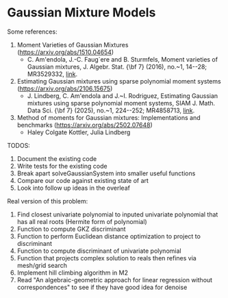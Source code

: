# Gaussian Mixture Models

Some references:
1. Moment Varieties of Gaussian Mixtures (https://arxiv.org/abs/1510.04654)
    - C. Am\'endola, J.-C. Faug\`ere and B. Sturmfels, Moment varieties of Gaussian mixtures, J. Algebr. Stat. {\bf 7} (2016), no.~1, 14--28; MR3529332, [link](https://www.google.com/url?sa=t&rct=j&q=&esrc=s&source=web&cd=&ved=2ahUKEwj22dy5udqMAxWm6skDHRp7CPQQFnoECC0QAQ&url=https%3A%2F%2Fwww.publishoa.com%2Findex.php%2Fjournal%2Farticle%2Fview%2F14%2F14&usg=AOvVaw0dUobzVUZrZ16ObGLwUDC7&opi=89978449).
2. Estimating Gaussian mixtures using sparse polynomial moment systems (https://arxiv.org/abs/2106.15675)
    - J. Lindberg, C. Am\'endola and J.~I. Rodriguez, Estimating Gaussian mixtures using sparse polynomial moment systems, SIAM J. Math. Data Sci. {\bf 7} (2025), no.~1, 224--252; MR4858713, [link](https://epubs.siam.org/doi/10.1137/23M1610082).
3. Method of moments for Gaussian mixtures: Implementations and benchmarks (https://arxiv.org/abs/2502.07648)
    - Haley Colgate Kottler, Julia Lindberg


TODOS:
1. Document the existing code
2. Write tests for the existing code
3. Break apart solveGaussianSystem into smaller useful functions
4. Compare our code against existing state of art
5. Look into follow up ideas in the overleaf

Real version of this problem:
1. Find closest univariate polynomial to inputed univariate polynomial that has all real roots (Hermite form of polynomial)
2. Function to compute GKZ discriminant
3. Function to perform Euclidean distance optimization to project to discriminant
4. Function to compute discriminant of univariate polynomial
5. Function that projects complex solution to reals then refines via mesh/grid search
6. Implement hill climbing algorithm in M2
7. Read "An algebraic-geometric approach for linear regression without correspondences" to see if they have good idea for denoise 
